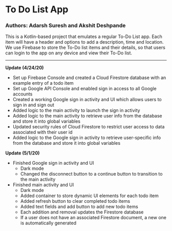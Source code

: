# To Do List App

### Authors: Adarsh Suresh and Akshit Deshpande

This is a Kotlin-based project that emulates a regular To-Do List app. Each item will have a header and options to add a description, time and location. We use Firebase to store the To-Do list items and their details, so that users can login to the app on any device and view their To-Do list.

---

**Update (4/24/20)**
- Set up Firebase Console and created a Cloud Firestore database with an example entry of a todo item
- Set up Google API Console and enabled sign in access to all Google accounts
- Created a working Google sign in activity and UI which allows users to sign in and sign out
- Added logic to the main activity to launch the sign in activity
- Added logic to the main activity to retrieve user info from the database and store it into global variables
- Updated security rules of Cloud Firestore to restrict user access to data associated with their user id
- Added logic to the Google sign in activity to retrieve user-specific info from the database and store it into global variables

**Update (5/1/20)**
- Finished Google sign in activity and UI
  - Dark mode
  - Changed the disconnect button to a continue button to transition to the main activity
- Finished main activity and UI
  - Dark mode
  - Added container to store dynamic UI elements for each todo item
  - Added refresh button to clear completed todo items
  - Added text fields and add button to add new todo items
  - Each addition and removal updates the Firestore database
  - If a user does not have an associated Firestore document, a new one is automatically generated
  
